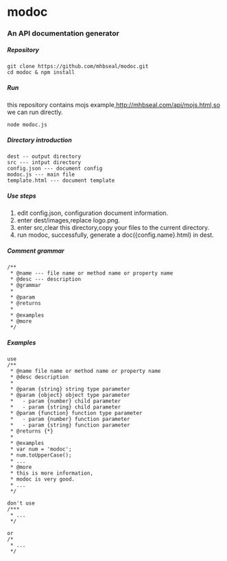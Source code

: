 # modoc
### An API documentation generator

##### Repository

    git clone https://github.com/mhbseal/modoc.git
    cd modoc & npm install

##### Run

this repository contains mojs example,http://mhbseal.com/api/mojs.html,so we can run directly.

    node modoc.js

##### Directory introduction

    dest -- output directory 
    src --- intput directory
    config.json --- document config
    modoc.js --- main file
    template.html --- document template

##### Use steps

1. edit config.json, configuration document information.
2. enter dest/images,replace logo.png.
3. enter src,clear this directory,copy your files to the current directory.
4. run modoc, successfully, generate a doc({config.name}.html) in dest.

##### Comment grammar

    /**
     * @name --- file name or method name or property name
     * @desc --- description
     * @grammar
     *
     * @param
     * @returns
     *
     * @examples
     * @more
     */
  
##### Examples
  
    use
    /**
     * @name file name or method name or property name
     * @desc description
     *
     * @param {string} string type parameter
     * @param {object} object type parameter
     *   - param {number} child parameter
     *   - param {string} child parameter
     * @param {function} function type parameter
     *   - param {number} function parameter
     *   - param {string} function parameter
     * @returns {*}
     * 
     * @examples
     * var num = 'modoc';
     * num.toUpperCase();
     * ...
     * @more
     * this is more information,
     * modoc is very good.
     * ...
     */
  
    don't use
    /***
     * ...
     */
  
    or
    /*
     * ...
     */
